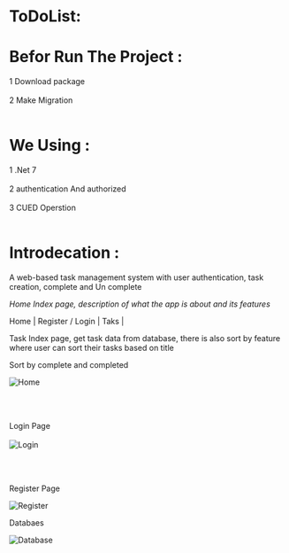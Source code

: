 
# ToDoList: 
# Befor Run The Project :

1 Download package <br></br>
2 Make Migration <br></br>

# We Using :
1 .Net 7 <br></br>
2 authentication And authorized <br></br>
3 CUED Operstion <br></br>

# Introdecation : 
A web-based task management system with user authentication, task creation, complete and Un complete 

*Home Index page, description of what the app is about and its features*

Home | Register / Login | Taks | 

Task Index page, get task data from database, there is also sort by feature where user can sort their tasks based on title <p></p>
Sort by complete and completed  <p></p>

![Home](https://github.com/Dev7-Mubarak/ToDoList/assets/90804602/b44323d7-f1ff-4a84-9ee2-d481e93f591f)


<br></br>

Login Page
<br></br>
![Login](https://github.com/Dev7-Mubarak/ToDoList/assets/90804602/82866558-909f-4919-94dd-cca28830a9eb)


<br></br>

Register Page

![Register](https://github.com/Dev7-Mubarak/ToDoList/assets/90804602/e52f3eaa-067d-4dbf-a4b7-77b385ec6443)


Databaes

![Database](https://github.com/Dev7-Mubarak/ToDoList/assets/90804602/52e728c2-a4b0-4d73-98ed-8b56f65c389d)


<br></br>
